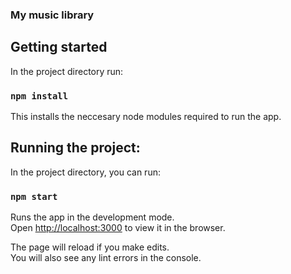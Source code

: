 ### My music library

## Getting started

In the project directory run:

### `npm install`

This installs the neccesary node modules required to run the app.



## Running the project:

In the project directory, you can run:

### `npm start`

Runs the app in the development mode.<br />
Open [http://localhost:3000](http://localhost:3000) to view it in the browser.

The page will reload if you make edits.<br />
You will also see any lint errors in the console.

